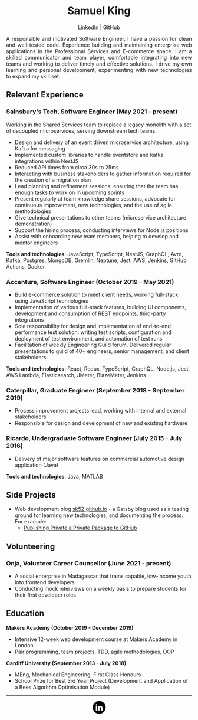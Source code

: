 <h1 style="text-align: center;">
    Samuel King
</h1>

<p style="text-align: center;">
    <a href="https://www.linkedin.com/in/samuelking94">LinkedIn</a>   |   
    <a href="https://www.github.com/sk52">GitHub</a>
</p>

<p style="text-align: justify;">
    A responsible and motivated Software Engineer, I have a passion for clean and well-tested code. Experience building and maintaining enterprise web applications in the Professional Services and E-commerce space. I am a skilled communicator and team player, comfortable integrating into new teams and working to deliver timely and effective solutions. I drive my own learning and personal development, experimenting with new technologies to expand my skill set.
</p>

## Relevant Experience

### Sainsbury's Tech, Software Engineer (May 2021 - present)

Working in the Shared Services team to replace a legacy monolith with a set of decoupled microservices, serving downstream tech teams.

- Design and delivery of an event driven microservice architecture, using Kafka for messaging
- Implemented custom libraries to handle eventstore and kafka integrations within NestJS
- Reduced API times from circa 30s to 25ms
- Interacting with business stakeholders to gather information required for the creation of a migration plan
- Lead planning and refinement sessions, ensuring that the team has enough tasks to work on in upcoming sprints
- Present regularly at team knowledge share sessions, advocate for continuous improvement, new technologies, and the use of agile methodologies
- Give technical presentations to other teams (microservice architecture demonstration)
- Support the hiring process, conducting interviews for Node.js positions
- Assist with onboarding new team members, helping to develop and mentor engineers

**Tools and technologies**: JavaScript, TypeScript, NestJS, GraphQL, Avro, Kafka, Postgres, MongoDB, Gremlin, Neptune, Jest, AWS, Jenkins, GitHub Actions, Docker

### Accenture, Software Engineer (October 2019 - May 2021)

- Build e-commerce solution to meet client needs, working full-stack using JavaScript technologies
- Implementation of various full-stack features, building UI components, development and consumption of REST endpoints, third-party integrations
- Sole responsibility for design and implementation of end-to-end performance test solution: writing test scripts, configuration and deployment of test environment, and automation of test runs
- Facilitation of weekly Engineering Guild forum. Delivered regular presentations to guild of 40+ engineers, senior management, and client stakeholders

**Tools and technologies**: React, Redux, TypeScript, GraphQL, Node.js, Jest, AWS Lambda, Elasticsearch, JMeter, BlazeMeter, Jenkins

### Caterpillar, Graduate Engineer (September 2018 - September 2019)

- Process improvement projects lead, working with internal and external stakeholders
- Responsible for design and development of new and existing hardware

### Ricardo, Undergraduate Software Engineer (July 2015 - July 2016)

- Delivery of major software features on commercial automotive design application (Java)

**Tools and technologies**: Java, MATLAB

## Side Projects

- Web development blog [sk52.github.io](https://sk52.github.io) - a Gatsby blog used as a testing ground for learning new technologies, and documenting the process. For example:
    - [Publishing Private a Private Package to GitHub](https://sk52.github.io/publishing-a-private-package-to-github/)

## Volunteering

### Onja, Volunteer Career Counsellor (June 2021 - present)

- A social enterprise in Madagascar that trains capable, low-income youth into frontend developers
- Conducting mock interviews on a weekly basis to prepare students for their first developer roles

## Education

**Makers Academy (October 2019 - December 2019)**

- Intensive 12-week web development course at Makers Academy in London
- Pair programming, team projects, TDD, agile methodologies, OOP

**Cardiff University (September 2013 - July 2018)**

- MEng, Mechanical Engineering, First Class Honours
- School Prize for Best 3rd Year Project (Development and Application of a Bees Algorithm Optimisation Module)

---


[<img src="./resources/linkedin.png" alt="LinkedIn" style="display: block; margin: auto; width: 35px;"/>](https://www.linkedin.com/in/samuelking94)
